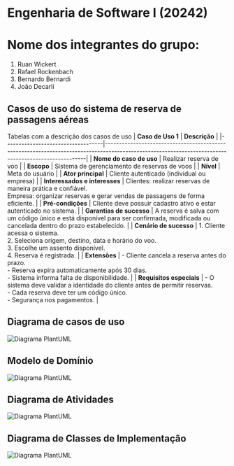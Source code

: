 # Engenharia de Software I (20242)
# Nome dos integrantes do grupo:
1) Ruan Wickert
2) Rafael Rockenbach
3) Bernardo Bernardi
4) João Decarli

## Casos de uso do sistema de reserva de passagens aéreas
Tabelas com a descrição dos casos de uso
| **Caso de Uso 1**                 | **Descrição**                                                                                                                                       |
|-----------------------------------|-----------------------------------------------------------------------------------------------------------------------------------------------------|
| **Nome do caso de uso**           | Realizar reserva de voo                                                                                                                            |
| **Escopo**                        | Sistema de gerenciamento de reservas de voos                                                                                                       |
| **Nível**                         | Meta do usuário                                                                                                                                     |
| **Ator principal**                | Cliente autenticado (individual ou empresa)                                                                                                       |
| **Interessados e interesses**     | Clientes: realizar reservas de maneira prática e confiável.<br>Empresa: organizar reservas e gerar vendas de passagens de forma eficiente.         |
| **Pré-condições**                 | Cliente deve possuir cadastro ativo e estar autenticado no sistema.                                                                               |
| **Garantias de sucesso**          | A reserva é salva com um código único e está disponível para ser confirmada, modificada ou cancelada dentro do prazo estabelecido.                 |
| **Cenário de sucesso**            | 1. Cliente acessa o sistema.<br>2. Seleciona origem, destino, data e horário do voo.<br>3. Escolhe um assento disponível.<br>4. Reserva é registrada. |
| **Extensões**                     | - Cliente cancela a reserva antes do prazo.<br>- Reserva expira automaticamente após 30 dias.<br>- Sistema informa falta de disponibilidade.        |
| **Requisitos especiais**          | - O sistema deve validar a identidade do cliente antes de permitir reservas.<br>- Cada reserva deve ter um código único.<br>- Segurança nos pagamentos. |


## Diagrama de casos de uso

![Diagrama PlantUML](https://www.planttext.com/api/plantuml/png/ZLH1Yjmm4BmR_8TcBpdj1y8ox6GoX5p2CeVSXTopso1BWzIUGo3loIcd92_mnzAMv8aiUo0OZEcgQhMhotuEh3mFlMaRWsS6Tk3fzOsX8u-QoTcsQPjti6VdCS35azLqKHJQHccfmSF145h61r01ylCDE_ONKIdOTprP2knLvxoAr0pTg2za7Bi8fSTqxa455w13689KXe1Q1PH3dGs3aT7XgnFy8uMBi-FFAr98Wypu11Uw4of3tqHsme3-caQPYxbMqFU6qLViN5kJ3yfgD1LxBgxfnpCoNIlwN5pJFyL1NjIhwiNYP5IitKfbxvwOF7mWyuQCS3J8VlnjIRli_GHdj9JPAyaXNnpJcRGQVun_CFcPa1dG3ajJzpnaLp_Ri_Dz5avR4_kJQJDbOaXnzM8dCOd7NvvSbA7jLFZtZX5r0YPWgKP9f7J8JaShfXuhgnAlfAM8JSsr13tL0iZT8wWKU0IzI61EE3m-xkgGbT0gKYLO9sZHiyvB2QxIKO9r61R2vSBRPlumupYhtPJejlybOoiRLOTjwzDtVcU6-vjPBgHoUiidU0zFJ_BVCaE7kvqCLy5hz_v7iV2q5bHhlEz3BToo-uxBjNIwlhVDisZY__ml)

## Modelo de Domínio

![Diagrama PlantUML](https://www.planttext.com/api/plantuml/png/VLNDQXmn3BuFp3kOlGJQxDBIsn12DjiMIg6K9FIkZhKJ5ziojcS9BNsOqaEVe4-mBrPv_dPsPjAzhD4dMv-aJvgR4C77skWykn0x3I5W4CuhMoe7AWX98gWGqK2UbGbc9uKselYHPu9_BqNfzeMuZtodwas-cbei6PpQ94Ju1A5KXX-aGho5Y3t60PMUNYXHrnhypAmaIBp3e2GoRvZYzNu9-vbdVKhlZFCOO9IITT-MCkWSfr14ZNkok2CR8MLo3ZUvF8ErtEUC5tbo6kWFOvuaLKMTUQcyvqLz9C-M1wvtR-7knphqDyNL5UY87YHS2jnZL8VcM8BbqlFn-hg_U03TCV_0OgZGyrsf82IF4UClH5EsR9eo9QygD3F-6AAoC-UKX5Tq3np_F9aEsJrY1LDCieWX2U2Z6IYVCTsY9mk7aQwZShFW7Yj-oDFTzdRMIN3GTdFBGyI23ik1FYjDaVuxFal3Ocl336yz7cRGCsCn6Q4n1QYWcRaJ2uEH90t0I15EFLsAhwJP8Id1n-DlEkd0WK_I26CTcEElfuruSoOMyWyKWUcyrmJnL4uq_7IWpiwNqN2GGDpzNdODeK5N5uBBIzp8uv_ZNzvL37eK44JPBgyywnVKwlLAhDVyjzcyM0spKt1GrkvttcVzs2yvvbbo1McKJGrdx_w1mNlLg3kzjqUFwy1QIuOHFcYg47LKRT29IwU6GhXq05wtZlnYi5FJ2i5rXhOOTroWKd6K5iBWa6kZvrLujTdmgK-Pun5NsA6Fl1QJGc_GokOpy0y0)

## Diagrama de Atividades

![Diagrama PlantUML](https://www.planttext.com/api/plantuml/png/RP11RW8n34NtaN87BuShmAAWeQgweLMHs4U91onbx2eENAYB7g17c8lLKuOH4iqcYVtz_Uorrb3gkS_U_RsyMxuoHGe5Fb2nNCBAE-gWQJCXLuHmhdPJ34cU5b1FoD3igLzu1tQMUymOITZgtmeTiGU4BMebbjKaUTOe-OG53ZB7fbu5DgfcFyOnAqAp6xvazfPiP7LKtI26RykFOaxKNK4dAsY5EofzIE4_pXSivjCEFucE0Wdlfhr2ycNSmSraxlC0rGQEc4twNYIYwXsDLldqRcq_s-yl)


## Diagrama de Classes de Implementação

![Diagrama PlantUML](https://www.planttext.com/api/plantuml/png/PP113e8m44NtJNg7BZM62x0m6EBIXE09HXX9az8cqu45nhiBs5RKhjhNzityAJm3yT0RAHe3tglIQBICwY65cjVXDF1yrWtGRf-hctC6mOQx6i7e2QX6ZpJ2yY1ifNXA4PM19UNvZgp7jt1qkesL32FzqH9iWsQBD-OAEkZdzbnoNv1Twt9rPTAs2x02MXm-LzhoJ-z9yHLlhH57aMN7JwuOPe7fhnG5sdQTuWi0)


